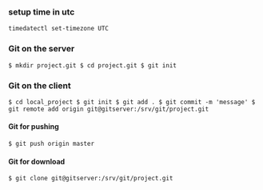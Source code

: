### setup time in utc
`timedatectl set-timezone UTC`
### Git on the server 
`$ mkdir project.git
 $ cd project.git
 $ git init`
### Git on the client
`$ cd local_project
 $ git init
 $ git add .
 $ git commit -m 'message'
 $ git remote add origin git@gitserver:/srv/git/project.git`
 #### Git for pushing
 `$ git push origin master`
 #### Git for download
 `$ git clone git@gitserver:/srv/git/project.git`
